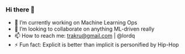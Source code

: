 ### Hi there 👋

<!--
**trakru/trakru** is a ✨ _special_ ✨ repository because its `README.md` (this file) appears on your GitHub profile.

Here are some ideas to get you started:

-->

- 🔭 I’m currently working on Machine Learning Ops
- 👯 I’m looking to collaborate on anything ML-driven really
- 📫 How to reach me: trakru@gmail.com | @lordq
- ⚡ Fun fact: Explicit is better than implicit is personified by Hip-Hop
